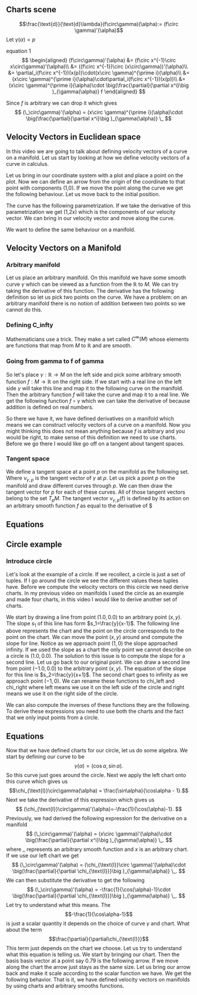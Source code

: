 ## Charts scene

$$\frac{\text{d}}{\text{d}\lambda}(f\circ\gamma)(\alpha):= (f\circ \gamma)'(\alpha)$$
Let $\gamma(\alpha)=p$ 

equation 1
$$
\begin{aligned}
(f\circ\gamma)'(\alpha) &= (f\circ x^{-1}\circ x\circ\gamma)'(\alpha)\\
&= ((f\circ x^{-1})\circ (x\circ\gamma))'(\alpha)\\
&= \partial_i(f\circ x^{-1})(x(p))\cdot(x\circ \gamma)^{\prime i}(\alpha)\\
&=(x\circ \gamma)^{\prime i}(\alpha)\cdot\partial_i(f\circ x^{-1})(x(p))\\
&=(x\circ \gamma)^{\prime i}(\alpha)\cdot \big(\frac{\partial}{\partial x^i}\big )_{\gamma(\alpha)} f
\end{aligned}
$$

Since $f$ is arbitrary we can drop it which gives
$$
(\_\circ\gamma)'(\alpha) = (x\circ \gamma)^{\prime i}(\alpha)\cdot \big(\frac{\partial}{\partial x^i}\big )_{\gamma(\alpha)} \_
$$

## Velocity Vectors in Euclidean space
In this video we are going to talk about defining velocity vectors of a curve on a manifold. Let us start by looking at how we define velocity vectors of a curve in calculus.

Let us bring in our coordinate system with a plot and place a point on the plot. Now we can define an arrow from the origin of the coordinate to that point with components (1,0). If we move the point along the curve we get the following behaviour. Let us move back to the initial position. 

The curve has the following parametrization. If we take the derivative of this parametrization we get (1,2x) which is the components of our velocity vector. We can bring in our velocity vector and move along the curve.

We want to define the same behaviour on a manifold.

## Velocity Vectors on a Manifold
### Arbitrary manifold
Let us place an arbitrary manifold. On this manifold we have some smooth curve $\gamma$ which can be viewed as a function from the $\mathbb{R}$ to $M$. We can try taking the derivative of this function. The derivative has the following definition so let us pick two points on the curve. We have a problem: on an arbitrary manifold there is no notion of addition between two points so we cannot do this.

### Defining C_infty
Mathematicians use a trick. They make a set called $C^{\infty}(M)$ whose elements are functions  that map from $M$ to $\mathbb{R}$ and are smooth.

### Going from gamma to f of gamma
So let's place $\gamma:\mathbb{R}\rightarrow M$ on the left side and pick some arbitrary smooth function $f:M\rightarrow \mathbb{R}$ on the right side. If we start with a real line on the left side $\gamma$ will take this line and map it to the following curve on the manifold. Then the arbitrary function $f$ will take the curve and map it to a real line. We get the following function $f\circ \gamma$ which we can take the derivative of because addition is defined on real numbers. 

So there we have it, we have defined derivatives on a manifold which means we can construct velocity vectors of a curve on a manifold. Now you might thinking this does not mean anything because $f$ is arbitrary and you would be right, to make sense of this definition we need to use charts. Before we go there I would like go off on a tangent about tangent spaces.

### Tangent space
We define a tangent space at a point $p$ on the manifold as the following set. Where $\nu_{\gamma,p}$ is the tangent vector of $\gamma$ at $p$. Let us pick a point $p$ on the manifold and draw different curves through $p$. We can then draw the tangent vector for $p$ for each of these curves. All of those tangent vectors belong to the set $T_pM$. The tangent vector $\nu_{\gamma,p}$(f) is defined by its action on an arbitrary smooth function $f$ as equal to the derivative of $
## Equations


## Circle example
### Introduce circle
Let's look at the example of a circle. If we recollect, a circle is just a set of tuples. If I go around the circle we see the different values these tuples have. Before we compute the velocity vectors on this circle we need derive charts. In my previous video on manifolds I used the circle as an example and made four charts, in this video I would like to derive another set of charts.

We start by drawing a line from point $(1.0,0.0)$ to an arbitrary point $(x,y)$. The slope $s_1$ of this line has form $s_1=\frac{y}{x-1}$. The following line above represents the chart and the point on the circle corresponds to the point on the chart. We can move the point $(x,y)$ around and compute the slope for line. Notice as we approach point $(1,0)$ the slope approached infinity. If we used the slope as a chart the only point we cannot describe on a circle is $(1.0,0.0)$. The solution to this issue is to compute the slope for a second line. Let us go back to our original point. We can draw a second line from point $(-1.0,0.0)$ to the arbitrary point $(x,y)$. The equation of the slope for this line is $s_2=\frac{y}{x+1}$.  The second chart goes to infinity as we approach point $(-1,0)$. We can rename these functions to chi_left and chi_right where left means we use it on the left side of the circle and right means we use it on the right side of the circle.

We can also compute the inverses of these functions they are the following. To derive these expressions you need to use both the charts and the fact that we only input points from a circle.

## Equations
Now that we have defined charts for our circle, let us do some algebra. We start by defining our curve to be $$\gamma(\alpha)=(\cos\alpha,\sin\alpha).$$So this curve just goes around the circle. Next we apply the left chart onto this curve which gives us $$\chi_{\text{l}}\circ\gamma(\alpha) = \frac{\sin\alpha}{\cos\alpha - 1}.$$ Next we take the derivative of this expression which gives us
$$
(\chi_{\text{l}}\circ\gamma)'(\alpha)=-\frac{1}{\cos(\alpha)-1}.
$$
Previously, we had derived the following expression for the derivative on a manifold
$$
(\_\circ\gamma)'(\alpha) = (x\circ \gamma)i'(\alpha)\cdot \big(\frac{\partial}{\partial x^i}\big )_{\gamma(\alpha)} \_.
$$
where $\_$ represents an arbitrary smooth function and $x$ is an arbitrary chart.
If we use our left chart we get
$$
(\_\circ\gamma)'(\alpha) = (\chi_{\text{l}}\circ \gamma)'(\alpha)\cdot \big(\frac{\partial}{\partial \chi_{\text{l}}}\big )_{\gamma(\alpha)} \_.
$$
We can then substitute the derivative to get the following
$$
(\_\circ\gamma)'(\alpha) = -\frac{1}{\cos(\alpha)-1}\cdot \big(\frac{\partial}{\partial \chi_{\text{l}}}\big )_{\gamma(\alpha)} \_.
$$
Let try to understand what this means. The $$-\frac{1}{\cos\alpha-1}$$ is just a scalar quantity it depends on the choice of curve $\gamma$ and chart. What about the term $$\frac{\partial}{\partial\chi_{\text{l}}}$$
This term just depends on the chart we choose. Let us try to understand what this equation is telling us. We start by bringing our chart. Then the basis basis vector at a point say 0.79 is the following arrow. If we move along the chart the arrow just stays as the same size. Let us bring our arrow back and make it scale according to the scalar function we have. We get the following behavior. That is it, we have defined velocity vectors on manifolds by using charts and arbitrary smooths functions.


